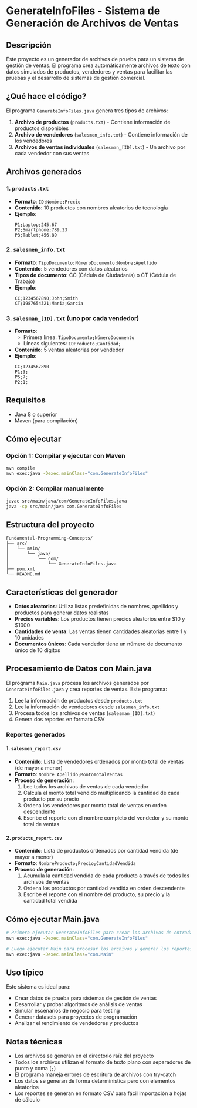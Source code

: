 # GenerateInfoFiles - Sistema de Generación de Archivos de Ventas

## Descripción

Este proyecto es un generador de archivos de prueba para un sistema de gestión de ventas. El programa crea automáticamente archivos de texto con datos simulados de productos, vendedores y ventas para facilitar las pruebas y el desarrollo de sistemas de gestión comercial.

## ¿Qué hace el código?

El programa `GenerateInfoFiles.java` genera tres tipos de archivos:

1. **Archivo de productos** (`products.txt`) - Contiene información de productos disponibles
2. **Archivo de vendedores** (`salesmen_info.txt`) - Contiene información de los vendedores
3. **Archivos de ventas individuales** (`salesman_[ID].txt`) - Un archivo por cada vendedor con sus ventas

## Archivos generados

### 1. `products.txt`
- **Formato**: `ID;Nombre;Precio`
- **Contenido**: 10 productos con nombres aleatorios de tecnología
- **Ejemplo**:
  ```
  P1;Laptop;245.67
  P2;Smartphone;789.23
  P3;Tablet;456.89
  ```

### 2. `salesmen_info.txt`
- **Formato**: `TipoDocumento;NúmeroDocumento;Nombre;Apellido`
- **Contenido**: 5 vendedores con datos aleatorios
- **Tipos de documento**: CC (Cédula de Ciudadanía) o CT (Cédula de Trabajo)
- **Ejemplo**:
  ```
  CC;1234567890;John;Smith
  CT;1987654321;Maria;Garcia
  ```

### 3. `salesman_[ID].txt` (uno por cada vendedor)
- **Formato**: 
  - Primera línea: `TipoDocumento;NúmeroDocumento`
  - Líneas siguientes: `IDProducto;Cantidad;`
- **Contenido**: 5 ventas aleatorias por vendedor
- **Ejemplo**:
  ```
  CC;1234567890
  P1;3;
  P5;7;
  P2;1;
  ```

## Requisitos

- Java 8 o superior
- Maven (para compilación)

## Cómo ejecutar

### Opción 1: Compilar y ejecutar con Maven
```bash
mvn compile
mvn exec:java -Dexec.mainClass="com.GenerateInfoFiles"
```

### Opción 2: Compilar manualmente
```bash
javac src/main/java/com/GenerateInfoFiles.java
java -cp src/main/java com.GenerateInfoFiles
```

## Estructura del proyecto

```
Fundamental-Programming-Concepts/
├── src/
│   └── main/
│       └── java/
│           └── com/
│               └── GenerateInfoFiles.java
├── pom.xml
└── README.md
```

## Características del generador

- **Datos aleatorios**: Utiliza listas predefinidas de nombres, apellidos y productos para generar datos realistas
- **Precios variables**: Los productos tienen precios aleatorios entre $10 y $1000
- **Cantidades de venta**: Las ventas tienen cantidades aleatorias entre 1 y 10 unidades
- **Documentos únicos**: Cada vendedor tiene un número de documento único de 10 dígitos

## Procesamiento de Datos con Main.java

El programa `Main.java` procesa los archivos generados por `GenerateInfoFiles.java` y crea reportes de ventas. Este programa:

1. Lee la información de productos desde `products.txt`
2. Lee la información de vendedores desde `salesmen_info.txt`
3. Procesa todos los archivos de ventas (`salesman_[ID].txt`)
4. Genera dos reportes en formato CSV

### Reportes generados

#### 1. `salesmen_report.csv`
- **Contenido**: Lista de vendedores ordenados por monto total de ventas (de mayor a menor)
- **Formato**: `Nombre Apellido;MontoTotalVentas`
- **Proceso de generación**:
  1. Lee todos los archivos de ventas de cada vendedor
  2. Calcula el monto total vendido multiplicando la cantidad de cada producto por su precio
  3. Ordena los vendedores por monto total de ventas en orden descendente
  4. Escribe el reporte con el nombre completo del vendedor y su monto total de ventas

#### 2. `products_report.csv`
- **Contenido**: Lista de productos ordenados por cantidad vendida (de mayor a menor)
- **Formato**: `NombreProducto;Precio;CantidadVendida`
- **Proceso de generación**:
  1. Acumula la cantidad vendida de cada producto a través de todos los archivos de ventas
  2. Ordena los productos por cantidad vendida en orden descendente
  3. Escribe el reporte con el nombre del producto, su precio y la cantidad total vendida

## Cómo ejecutar Main.java

```bash
# Primero ejecutar GenerateInfoFiles para crear los archivos de entrada
mvn exec:java -Dexec.mainClass="com.GenerateInfoFiles"

# Luego ejecutar Main para procesar los archivos y generar los reportes
mvn exec:java -Dexec.mainClass="com.Main"
```

## Uso típico

Este sistema es ideal para:
- Crear datos de prueba para sistemas de gestión de ventas
- Desarrollar y probar algoritmos de análisis de ventas
- Simular escenarios de negocio para testing
- Generar datasets para proyectos de programación
- Analizar el rendimiento de vendedores y productos

## Notas técnicas

- Los archivos se generan en el directorio raíz del proyecto
- Todos los archivos utilizan el formato de texto plano con separadores de punto y coma (`;`)
- El programa maneja errores de escritura de archivos con try-catch
- Los datos se generan de forma determinística pero con elementos aleatorios
- Los reportes se generan en formato CSV para fácil importación a hojas de cálculo
